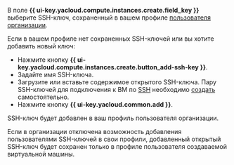 В поле **{{ ui-key.yacloud.compute.instances.create.field_key }}** выберите SSH-ключ, сохраненный в вашем профиле [пользователя организации](../../../organization/concepts/membership.md).

Если в вашем профиле нет сохраненных SSH-ключей или вы хотите добавить новый ключ:
* Нажмите кнопку **{{ ui-key.yacloud.compute.instances.create.button_add-ssh-key }}**.
* Задайте имя SSH-ключа.
* Загрузите или вставьте содержимое открытого SSH-ключа. Пару SSH-ключей для подключения к ВМ по [SSH](../../../glossary/ssh-keygen.md) необходимо [создать](../../../compute/operations/vm-connect/ssh.md#creating-ssh-keys) самостоятельно.
* Нажмите кнопку **{{ ui-key.yacloud.common.add }}**.

SSH-ключ будет добавлен в ваш профиль пользователя организации.

Если в организации отключена возможность добавления пользователями SSH-ключей в свои профили, добавленный открытый SSH-ключ будет сохранен только в профиле пользователя создаваемой виртуальной машины.